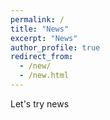 ```yaml
---
permalink: /
title: "News"
excerpt: "News"
author_profile: true
redirect_from: 
  - /new/
  - /new.html
---
```


Let's try news